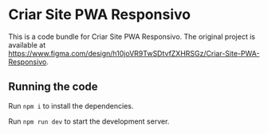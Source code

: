 
  # Criar Site PWA Responsivo

  This is a code bundle for Criar Site PWA Responsivo. The original project is available at https://www.figma.com/design/h10joVR9TwSDtvfZXHRSGz/Criar-Site-PWA-Responsivo.

  ## Running the code

  Run `npm i` to install the dependencies.

  Run `npm run dev` to start the development server.
  